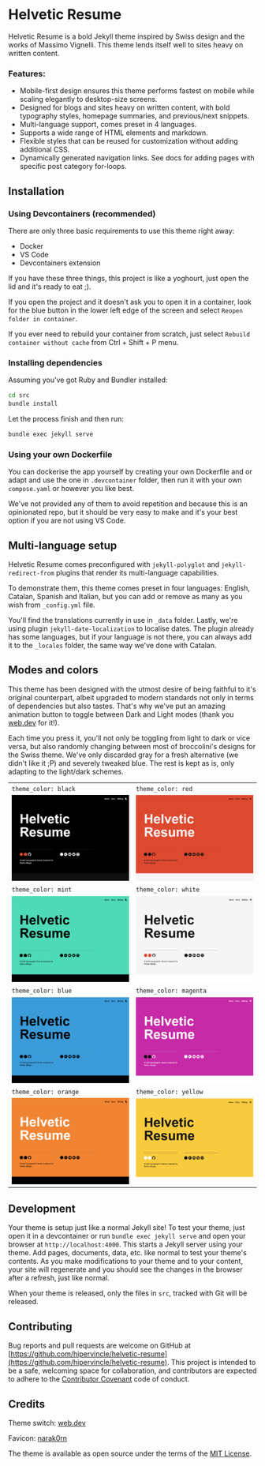 # Helvetic Resume

Helvetic Resume is a bold Jekyll theme inspired by Swiss design and the works of Massimo Vignelli. This theme lends itself well to sites heavy on written content.

### Features:
* Mobile-first design ensures this theme performs fastest on mobile while scaling elegantly to desktop-size screens.
* Designed for blogs and sites heavy on written content, with bold typography styles, homepage summaries, and previous/next snippets.
* Multi-language support, comes preset in 4 languages.
* Supports a wide range of HTML elements and markdown.
* Flexible styles that can be reused for customization without adding additional CSS.
* Dynamically generated navigation links. See docs for adding pages with specific post category for-loops.

## Installation

### Using Devcontainers (recommended)
There are only three basic requirements to use this theme right away:
- Docker
- VS Code
- Devcontainers extension

If you have these three things, this project is like a yoghourt, just open the lid and it's ready to eat ;).

If you open the project and it doesn't ask you to open it in a container, look for the blue button in the lower left edge of the screen and select `Reopen folder in container`. 

If you ever need to rebuild your container from scratch, just select `Rebuild container without cache` from Ctrl + Shift + P menu.


### Installing dependencies
Assuming you've got Ruby and Bundler installed: 
```bash
cd src
bundle install
````

Let the process finish and then run:
```bash
bundle exec jekyll serve
```

### Using your own Dockerfile
You can dockerise the app yourself by creating your own Dockerfile and or adapt and use the one in `.devcontainer` folder, then run it with your own `compose.yaml` or however you like best. 

We've not provided any of them to avoid repetition and because this is an opinionated repo, but it should be very easy to make and it's your best option if you are not using VS Code.

## Multi-language setup

Helvetic Resume comes preconfigured with `jekyll-polyglot` and `jekyll-redirect-from` plugins that render its multi-language capabilities. 

To demonstrate them, this theme comes preset in four languages: English, Catalan, Spanish and Italian, but you can add or remove as many as you wish from `_config.yml` file.

You'll find the translations currently in use in `_data` folder. Lastly, we're using plugin `jekyll-date-localization` to localise dates. The plugin already has some languages, but if your language is not there, you can always add it to the `_locales` folder, the same way we've done with Catalan.

## Modes and colors

This theme has been designed with the utmost desire of being faithful to it's original counterpart, albeit upgraded to modern standards not only in terms of dependencies but also tastes. 
That's why we've put an amazing animation button to toggle between Dark and Light modes (thank you [web.dev](https://web.dev/patterns/theming/theme-switch) for it!). 

Each time you press it, you'll not only be toggling from light to dark or vice versa, but also randomly changing between most of broccolini's designs for the Swiss theme. We've only discarded gray for a fresh alternative (we didn't like it ;P) and severely tweaked blue. The rest is kept as is, only adapting to the light/dark schemes. 

|                                                                                                                                          |                                                                                                                                          |
|:-----------------------------------------------------------------------------------------------------------------------------------------|:-----------------------------------------------------------------------------------------------------------------------------------------|
| `theme_color: black`                                                                                                                     | `theme_color: red`                                                                                                                       |
| <img width="330" alt="black" src="./src/assets/images/theme_black.png">  | <img width="330" alt="red" src="./src/assets/images/theme_red.png">    |
| `theme_color: mint`                                                                                                                     | `theme_color: white`                                                                                                                      |
| <img width="330" alt="mint" src="./src/assets/images/theme_mint.png">  | <img width="330" alt="white" src="./src/assets/images/theme_white.png">   |
| `theme_color: blue`                                                                                                                      | `theme_color: magenta`                                                                                                                      |
| <img width="330" alt="blue" src="./src/assets/images/theme_blue.png">   | <img width="330" alt="magenta" src="./src/assets/images/theme_magenta.png">   |
| `theme_color: orange`                                                                                                                    | `theme_color: yellow`                                                                                                                    |
| <img width="330" alt="orange" src="./src/assets/images/theme_orange.png"> | <img width="330" alt="yellow" src="./src/assets/images/theme_yellow.png"> |



## Development

Your theme is setup just like a normal Jekyll site! To test your theme, just open it in a devcontainer or run `bundle exec jekyll serve` and open your browser at `http://localhost:4000`. This starts a Jekyll server using your theme. Add pages, documents, data, etc. like normal to test your theme's contents. As you make modifications to your theme and to your content, your site will regenerate and you should see the changes in the browser after a refresh, just like normal.

When your theme is released, only the files in `src`, tracked with Git will be released.

## Contributing

Bug reports and pull requests are welcome on GitHub at [https://github.com/hipervincle/helvetic-resume](https://github.com/hipervincle/helvetic-resume). This project is intended to be a safe, welcoming space for collaboration, and contributors are expected to adhere to the [Contributor Covenant](http://contributor-covenant.org) code of conduct.

## Credits

Theme switch: [web.dev](https://web.dev/patterns/theming/theme-switch)

Favicon: [narak0rn](https://www.flaticon.com/free-icons/swiss-army-knife)

The theme is available as open source under the terms of the [MIT License](http://opensource.org/licenses/MIT).
